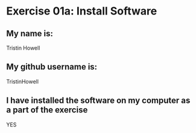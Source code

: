 # Exercise 01a: Install Software

## My name is:
Tristin Howell

## My github username is:
TristinHowell

## I have installed the software on my computer as a part of the exercise
YES
